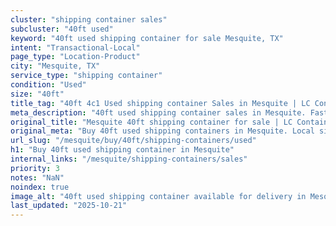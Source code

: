 ```yaml
---
cluster: "shipping container sales"
subcluster: "40ft used"
keyword: "40ft used shipping container for sale Mesquite, TX"
intent: "Transactional-Local"
page_type: "Location-Product"
city: "Mesquite, TX"
service_type: "shipping container"
condition: "Used"
size: "40ft"
title_tag: "40ft 4c1 Used shipping container Sales in Mesquite | LC Container"
meta_description: "40ft used shipping container sales in Mesquite. Fast delivery, competitive pricing. Serving shipping containers area. Quote ID: CCO. Call (214) 524-4168 for your free quote today."
original_title: "Mesquite 40ft shipping container for sale | LC Container"
original_meta: "Buy 40ft used shipping containers in Mesquite. Local since 2003. New & used inventory. Fast delivery. Get your free quote — call (214) 524-4168 today."
url_slug: "/mesquite/buy/40ft/shipping-containers/used"
h1: "Buy 40ft used shipping container in Mesquite"
internal_links: "/mesquite/shipping-containers/sales"
priority: 3
notes: "NaN"
noindex: true
image_alt: "40ft used shipping container available for delivery in Mesquite"
last_updated: "2025-10-21"
---
```


<!-- TODO: Add unique city/inventory copy, images, and internal links here. -->
